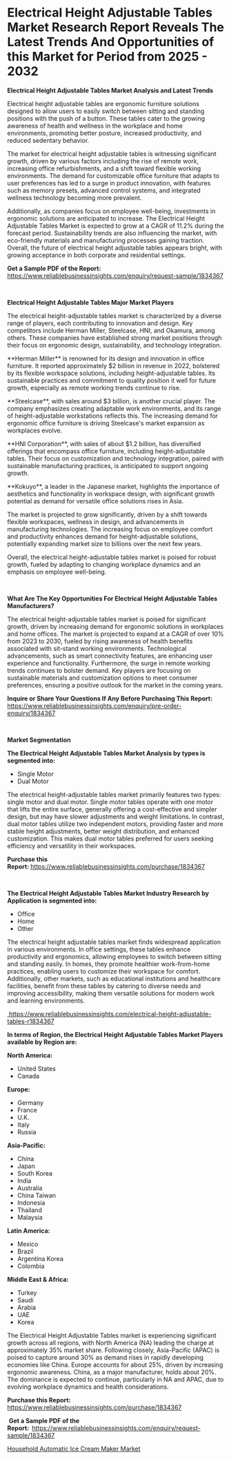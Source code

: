 <p><h1>Electrical Height Adjustable Tables Market Research Report Reveals The Latest Trends And Opportunities of this Market for Period from 2025 - 2032</h1></p><p><strong>Electrical Height Adjustable Tables Market Analysis and Latest Trends</strong></p>
<p><p>Electrical height adjustable tables are ergonomic furniture solutions designed to allow users to easily switch between sitting and standing positions with the push of a button. These tables cater to the growing awareness of health and wellness in the workplace and home environments, promoting better posture, increased productivity, and reduced sedentary behavior.</p><p>The market for electrical height adjustable tables is witnessing significant growth, driven by various factors including the rise of remote work, increasing office refurbishments, and a shift toward flexible working environments. The demand for customizable office furniture that adapts to user preferences has led to a surge in product innovation, with features such as memory presets, advanced control systems, and integrated wellness technology becoming more prevalent.</p><p>Additionally, as companies focus on employee well-being, investments in ergonomic solutions are anticipated to increase. The Electrical Height Adjustable Tables Market is expected to grow at a CAGR of 11.2% during the forecast period. Sustainability trends are also influencing the market, with eco-friendly materials and manufacturing processes gaining traction. Overall, the future of electrical height adjustable tables appears bright, with growing acceptance in both corporate and residential settings.</p></p>
<p><strong>Get a Sample PDF of the Report:&nbsp;</strong> <a href="https://www.reliablebusinessinsights.com/enquiry/request-sample/1834367?utm_campaign=2275&utm_medium=2&utm_source=Github&utm_content=ia&utm_term=09022025&utm_id=electrical-height-adjustable-tables">https://www.reliablebusinessinsights.com/enquiry/request-sample/1834367</a></p>
<p>&nbsp;</p>
<p><strong>Electrical Height Adjustable Tables Major Market Players</strong></p>
<p><p>The electrical height-adjustable tables market is characterized by a diverse range of players, each contributing to innovation and design. Key competitors include Herman Miller, Steelcase, HNI, and Okamura, among others. These companies have established strong market positions through their focus on ergonomic design, sustainability, and technology integration.</p><p>**Herman Miller** is renowned for its design and innovation in office furniture. It reported approximately $2 billion in revenue in 2022, bolstered by its flexible workspace solutions, including height-adjustable tables. Its sustainable practices and commitment to quality position it well for future growth, especially as remote working trends continue to rise.</p><p>**Steelcase**, with sales around $3 billion, is another crucial player. The company emphasizes creating adaptable work environments, and its range of height-adjustable workstations reflects this. The increasing demand for ergonomic office furniture is driving Steelcase's market expansion as workplaces evolve.</p><p>**HNI Corporation**, with sales of about $1.2 billion, has diversified offerings that encompass office furniture, including height-adjustable tables. Their focus on customization and technology integration, paired with sustainable manufacturing practices, is anticipated to support ongoing growth.</p><p>**Kokuyo**, a leader in the Japanese market, highlights the importance of aesthetics and functionality in workspace design, with significant growth potential as demand for versatile office solutions rises in Asia.</p><p>The market is projected to grow significantly, driven by a shift towards flexible workspaces, wellness in design, and advancements in manufacturing technologies. The increasing focus on employee comfort and productivity enhances demand for height-adjustable solutions, potentially expanding market size to billions over the next few years.</p><p>Overall, the electrical height-adjustable tables market is poised for robust growth, fueled by adapting to changing workplace dynamics and an emphasis on employee well-being.</p></p>
<p>&nbsp;</p>
<p><strong>What Are The Key Opportunities For Electrical Height Adjustable Tables Manufacturers?</strong></p>
<p><p>The electrical height-adjustable tables market is poised for significant growth, driven by increasing demand for ergonomic solutions in workplaces and home offices. The market is projected to expand at a CAGR of over 10% from 2023 to 2030, fueled by rising awareness of health benefits associated with sit-stand working environments. Technological advancements, such as smart connectivity features, are enhancing user experience and functionality. Furthermore, the surge in remote working trends continues to bolster demand. Key players are focusing on sustainable materials and customization options to meet consumer preferences, ensuring a positive outlook for the market in the coming years.</p></p>
<p><strong>Inquire or Share Your Questions If Any Before Purchasing This Report:</strong> <a href="https://www.reliablebusinessinsights.com/enquiry/pre-order-enquiry/1834367?utm_campaign=2275&utm_medium=2&utm_source=Github&utm_content=ia&utm_term=09022025&utm_id=electrical-height-adjustable-tables">https://www.reliablebusinessinsights.com/enquiry/pre-order-enquiry/1834367</a></p>
<p>&nbsp;</p>
<p><strong>Market Segmentation</strong></p>
<p><strong>The Electrical Height Adjustable Tables Market Analysis by types is segmented into:</strong></p>
<p><ul><li>Single Motor</li><li>Dual Motor</li></ul></p>
<p><p>The electrical height-adjustable tables market primarily features two types: single motor and dual motor. Single motor tables operate with one motor that lifts the entire surface, generally offering a cost-effective and simpler design, but may have slower adjustments and weight limitations. In contrast, dual motor tables utilize two independent motors, providing faster and more stable height adjustments, better weight distribution, and enhanced customization. This makes dual motor tables preferred for users seeking efficiency and versatility in their workspaces.</p></p>
<p><strong>Purchase this Report:&nbsp;</strong><a href="https://www.reliablebusinessinsights.com/purchase/1834367?utm_campaign=2275&utm_medium=2&utm_source=Github&utm_content=ia&utm_term=09022025&utm_id=electrical-height-adjustable-tables">https://www.reliablebusinessinsights.com/purchase/1834367</a></p>
<p>&nbsp;</p>
<p><strong>The Electrical Height Adjustable Tables Market Industry Research by Application is segmented into:</strong></p>
<p><ul><li>Office</li><li>Home</li><li>Other</li></ul></p>
<p><p>The electrical height adjustable tables market finds widespread application in various environments. In office settings, these tables enhance productivity and ergonomics, allowing employees to switch between sitting and standing easily. In homes, they promote healthier work-from-home practices, enabling users to customize their workspace for comfort. Additionally, other markets, such as educational institutions and healthcare facilities, benefit from these tables by catering to diverse needs and improving accessibility, making them versatile solutions for modern work and learning environments.</p></p>
<p><a href="https://www.reliablebusinessinsights.com/electrical-height-adjustable-tables-r1834367?utm_campaign=2275&utm_medium=2&utm_source=Github&utm_content=ia&utm_term=09022025&utm_id=electrical-height-adjustable-tables">&nbsp;https://www.reliablebusinessinsights.com/electrical-height-adjustable-tables-r1834367</a></p>
<p><strong>In terms of Region, the Electrical Height Adjustable Tables Market Players available by Region are:</strong></p>
<p>
    <p> <strong> North America: </strong>
        <ul>
            <li>United States</li>
            <li>Canada</li>
        </ul>
        </p> 
    <p> <strong> Europe: </strong>
        <ul>
            <li>Germany</li>
            <li>France</li>
            <li>U.K.</li>
            <li>Italy</li>
            <li>Russia</li>
        </ul>
        </p> 
    <p> <strong> Asia-Pacific: </strong>
        <ul>
            <li>China</li>
            <li>Japan</li>
            <li>South Korea</li>
            <li>India</li>
            <li>Australia</li>
            <li>China Taiwan</li>
            <li>Indonesia</li>
            <li>Thailand</li>
            <li>Malaysia</li>
        </ul>
        </p> 
    <p> <strong> Latin America: </strong>
        <ul>
            <li>Mexico</li>
            <li>Brazil</li>
            <li>Argentina Korea</li>
            <li>Colombia</li>
        </ul>
        </p> 
    <p> <strong> Middle East & Africa: </strong>
        <ul>
            <li>Turkey</li>
            <li>Saudi</li>
            <li>Arabia</li>
            <li>UAE</li>
            <li>Korea</li>
        </ul>
    </p>
    </p>
<p><p>The Electrical Height Adjustable Tables market is experiencing significant growth across all regions, with North America (NA) leading the charge at approximately 35% market share. Following closely, Asia-Pacific (APAC) is poised to capture around 30% as demand rises in rapidly developing economies like China. Europe accounts for about 25%, driven by increasing ergonomic awareness. China, as a major manufacturer, holds about 20%. The dominance is expected to continue, particularly in NA and APAC, due to evolving workplace dynamics and health considerations.</p></p>
<p><strong>Purchase this Report: </strong><a href="https://www.reliablebusinessinsights.com/purchase/1834367?utm_campaign=2275&utm_medium=2&utm_source=Github&utm_content=ia&utm_term=09022025&utm_id=electrical-height-adjustable-tables">https://www.reliablebusinessinsights.com/purchase/1834367</a></p>
<p>&nbsp;<strong>Get a Sample PDF of the Report:&nbsp;&nbsp;</strong><a href="https://www.reliablebusinessinsights.com/enquiry/request-sample/1834367?utm_campaign=2275&utm_medium=2&utm_source=Github&utm_content=ia&utm_term=09022025&utm_id=electrical-height-adjustable-tables">https://www.reliablebusinessinsights.com/enquiry/request-sample/1834367</a></p>
<p><strong></strong></p>
<p><p><a href="https://github.com/maclarensidney/Market-Research-Report-List-1/blob/main/household-automatic-ice-cream-maker-market.md?utm_campaign=2275&utm_medium=2&utm_source=Github&utm_content=ia&utm_term=09022025&utm_id=electrical-height-adjustable-tables">Household Automatic Ice Cream Maker Market</a></p></p>